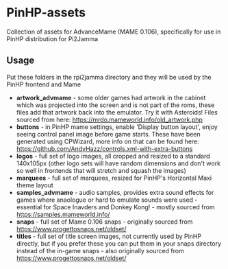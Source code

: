 # PinHP-assets
Collection of assets for AdvanceMame (MAME 0.106), specifically for use in PinHP distribution for Pi2Jamma

## Usage
Put these folders in the rpi2jamma directory and they will be used by the PinHP frontend and Mame

- **artwork_advmame** - some older games had artwork in the cabinet which was projected into the screen and is not part of the roms, these files add that artwork back into the emulator. Try it with Asteroids! Files sourced from here: https://mrdo.mameworld.info/old_artwork.php
- **buttons** - in PinHP mame settings, enable 'Display button layout', enjoy seeing control panel image before game starts. These have been generated using CPWizard, more info on that can be found here: https://github.com/AndyHazz/controls.xml-with-extra-buttons
- **logos** - full set of logo images, all cropped and resized to a standard 140x105px (other logo sets will have random dimensions and don't work so well in frontends that will stretch and squash the images)
- **marquees** - full set of marquees, resized for PinHP's Horizontal Maxi theme layout
- **samples_advmame** - audio samples, provides extra sound effects for games where anaologue or hard to emulate sounds were used - essential for Space Inavders and Donkey Kong! - mostly sourced from https://samples.mameworld.info/
- **snaps** - full set of Mame 0.106 snaps - originally sourced from https://www.progettosnaps.net/oldset/
- **titles** - full set of title screen images, not currently used by PinHP directly, but if you prefer these you can put them in your snaps directory instead of the in-game snaps - also originally sourced from https://www.progettosnaps.net/oldset/
